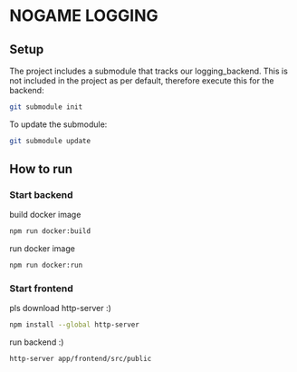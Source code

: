 # NOGAME LOGGING

## Setup

The project includes a submodule that tracks our logging_backend. This is not included in the project as per default, therefore execute this for the backend:

```zsh
git submodule init
```

To update the submodule:

```zsh
git submodule update
```

## How to run

### Start backend

build docker image

```zsh
npm run docker:build
```

run docker image

```zsh
npm run docker:run
```

### Start frontend

pls download http-server :)

```zsh
npm install --global http-server
```

run backend :)

```zsh
http-server app/frontend/src/public
```
